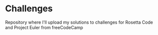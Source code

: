 # Challenges
Repository where I'll upload my solutions to challenges for Rosetta Code and Project Euler from freeCodeCamp

